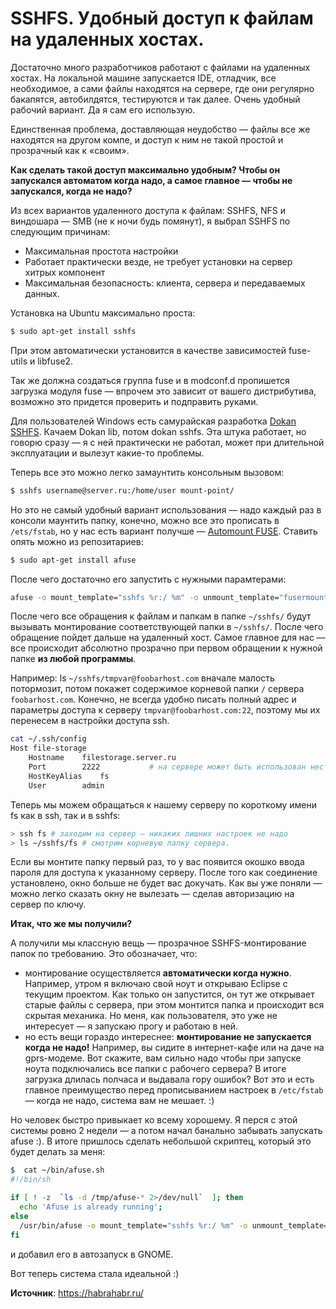 # SSHFS. Удобный доступ к файлам на удаленных хостах.
Достаточно много разработчиков работают с файлами на удаленных хостах. На локальной машине запускается IDE, отладчик, все необходимое, а сами файлы находятся на сервере, где они регулярно бакапятся, автобилдятся, тестируются и так далее. Очень удобный рабочий вариант. Да я сам его использую.

Единственная проблема, доставляющая неудобство — файлы все же находятся на другом компе, и доступ к ним не такой простой и прозрачный как к «своим».

**Как сделать такой доступ максимально удобным? Чтобы он запускался автоматом когда надо, а самое главное — чтобы не запускался, когда не надо?**

Из всех вариантов удаленного доступа к файлам: SSHFS, NFS и виндошара — SMB (не к ночи будь помянут), я выбрал SSHFS по следующим причинам:

- Максимальная простота настройки
- Работает практически везде, не требует установки на сервер хитрых компонент
- Максимальная безопасность: клиента, сервера и передаваемых данных.

Установка на Ubuntu максимально проста:

```bash
$ sudo apt-get install sshfs
```

При этом автоматически установится в качестве зависимостей fuse-utils и libfuse2.

Так же должна создаться группа fuse и в modconf.d пропишется загрузка модуля fuse — впрочем это зависит от вашего дистрибутива, возможно это придется проверить и подправить руками.

Для пользователей Windows есть самурайская разработка [Dokan SSHFS](http://dokan-dev.net/en/download/). Качаем Dokan lib, потом dokan sshfs. Эта штука работает, но говорю сразу — я с ней практически не работал, может при длительной эксплуатации и вылезут какие-то проблемы.

Теперь все это можно легко замаунтить консольным вызовом:

```bash
$ sshfs username@server.ru:/home/user mount-point/
```

Но это не самый удобный вариант использования — надо каждый раз в консоли маунтить папку, конечно, можно все это прописать в `/ets/fstab`, но у нас есть вариант получше — [Automount FUSE](http://afuse.sourceforge.net/). Ставить опять можно из репозитариев:

```bash
$ sudo apt-get install afuse
```

После чего достаточно его запустить с нужными парамтерами:

```bash
afuse -o mount_template="sshfs %r:/ %m" -o unmount_template="fusermount -u -z %m" ~/sshfs/
```

После чего все обращения к файлам и папкам в папке `~/sshfs/` будут вызывать монтирование соответствующей папки в `~/sshfs/`. После чего обращение пойдет дальше на удаленный хост. Самое главное для нас — все происходит абсолютно прозрачно при первом обращении к нужной папке **из любой программы**.

Например: ls `~/sshfs/tmpvar@foobarhost.com` вначале малость потормозит, потом покажет содержимое корневой папки `/` сервера `foobarhost.com`. Конечно, не всегда удобно писать полный адрес и параметры доступа к серверу `tmpvar@foobarhost.com:22`, поэтому мы их перенесем в настройки доступа ssh.

```bash
cat ~/.ssh/config 
Host file-storage
	Hostname	filestorage.server.ru
	Port		2222           # на сервере может быть использован нестандартный порт
	HostKeyAlias	fs 
	User		admin
```

Теперь мы можем обращаться к нашему серверу по короткому имени fs как в ssh, так и в sshfs:

```bash
> ssh fs # заходим на сервер — никаких лишних настроек не надо
> ls ~/sshfs/fs # смотрим корневую папку сервера.
```

Если вы монтите папку первый раз, то у вас появится окошко ввода пароля для доступа к указанному серверу. После того как соединение установлено, окно больше не будет вас докучать. Как вы уже поняли — можно легко сказать окну не вылезать — сделав авторизацию на сервер по ключу.

**Итак, что же мы получили?**

А получили мы классную вещь — прозрачное SSHFS-монтирование папок по требованию. Это обозначает, что:

- монтирование осуществляется **автоматически когда нужно**. Например, утром я включаю свой ноут и открываю Eclipse c текущим проектом. Как только он запустится, он тут же открывает старые файлы с сервера, при этом монтится папка и происходит вся скрытая механика. Но меня, как пользователя, это уже не интересует — я запускаю прогу и работаю в ней.
- но есть вещи гораздо интереснее: **монтирование не запускается когда не надо!** Например, вы сидите в интернет-кафе или на даче на gprs-модеме. Вот скажите, вам сильно надо чтобы при запуске ноута подключались все папки с рабочего сервера? В итоге загрузка длилась полчаса и выдавала гору ошибок? Вот это и есть главное преимущество перед прописыванием настроек в `/etc/fstab` — когда не надо, система вам не мешает. :)

Но человек быстро привыкает ко всему хорошему. Я перся с этой системы ровно 2 недели — а потом начал банально забывать запускать afuse :). В итоге пришлось сделать небольшой скриптец, который это будет делать за меня:

```bash
$  cat ~/bin/afuse.sh 
#!/bin/sh

if [ ! -z  `ls -d /tmp/afuse-* 2>/dev/null`  ]; then 
  echo 'Afuse is already running'; 
else
  /usr/bin/afuse -o mount_template="sshfs %r:/ %m" -o unmount_template="fusermount -u -z %m"   ~/sshfs/
fi
```

и добавил его в автозапуск в GNOME.

Вот теперь система стала идеальной :)

**Источник**: https://habrahabr.ru/
